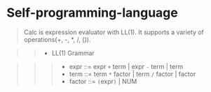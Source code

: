Self-programming-language
=
>Calc is expression evaluator with LL(1).
It supports a variety of operations(+, -, *, /, ()).

>>* LL(1) Grammar

>>>* expr ::= expr `+` term | expr `-` term | term
>>>* term ::= term `*` factor | term `/` factor | factor
>>>* factor ::= `(`expr`)` | NUM

